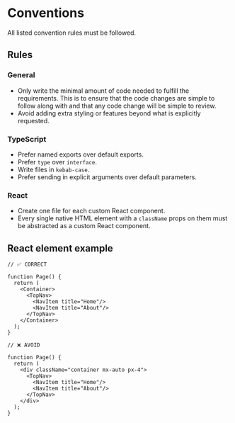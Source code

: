 # Conventions

All listed convention rules must be followed. 

## Rules

### General
- Only write the minimal amount of code needed to fulfill the requirements. This is to ensure that the code changes are simple to follow along with and that any code change will be simple to review.
- Avoid adding extra styling or features beyond what is explicitly requested.

### TypeScript
- Prefer named exports over default exports.
- Prefer `type` over `interface`.
- Write files in `kebab-case`.
- Prefer sending in explicit arguments over default parameters.

### React
- Create one file for each custom React component.
- Every single native HTML element with a `className` props on them must be abstracted as a custom React component.

## React element example

```tsx
// ✅ CORRECT

function Page() {
  return (
    <Container>
      <TopNav>
        <NavItem title="Home"/>
        <NavItem title="About"/>
      </TopNav>
    </Container>
  );
}
```


```tsx
// ❌ AVOID

function Page() {
  return (
    <div className="container mx-auto px-4">
      <TopNav>
        <NavItem title="Home"/>
        <NavItem title="About"/>
      </TopNav>
    </div>
  );
}
```


